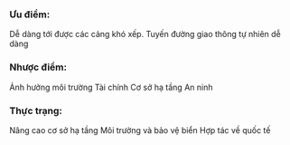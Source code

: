 ### Ưu điểm: 
Dễ dàng tới được các cảng khó xếp.
Tuyến đường giao thông tự nhiên dễ dàng
### Nhược điểm:
Ảnh hưởng môi trường 
Tài chính 
 Cơ sở hạ tầng
 An ninh
### Thực trạng:
Nâng cao cơ sở hạ tầng
Môi trường và bảo vệ biển
Hợp tác về quốc tế
